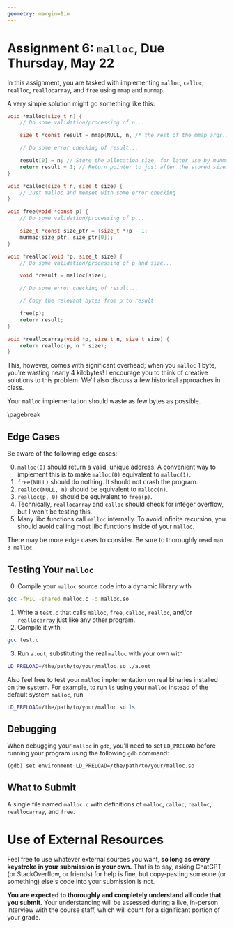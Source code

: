 ```yaml
---
geometry: margin=1in
---
```


# Assignment 6: `malloc`, Due Thursday, May 22

In this assignment, you are tasked with implementing `malloc`, `calloc`, `realloc`, `reallocarray`, and `free` using `mmap` and `munmap`.

A very simple solution might go something like this:
```C
void *malloc(size_t n) {
    // Do some validation/processing of n...

    size_t *const result = mmap(NULL, n, /* the rest of the mmap args... */);

    // Do some error checking of result...

    result[0] = n; // Store the allocation size, for later use by munmap
    return result + 1; // Return pointer to just after the stored size.
}

void *calloc(size_t n, size_t size) {
    // Just malloc and memset with some error checking
}

void free(void *const p) {
    // Do some validation/processing of p...

    size_t *const size_ptr = (size_t *)p - 1;
    munmap(size_ptr, size_ptr[0]);
}

void *realloc(void *p, size_t size) {
    // Do some validation/processing of p and size...

    void *result = malloc(size);

    // Do some error checking of result...

    // Copy the relevant bytes from p to result

    free(p);
    return result;
}

void *reallocarray(void *p, size_t n, size_t size) {
    return realloc(p, n * size);
}
```
This, however, comes with significant overhead; when you `malloc` 1 byte, you're wasting nearly 4 kilobytes!
I encourage you to think of creative solutions to this problem.
We'll also discuss a few historical approaches in class.

Your `malloc` implementation should waste as few bytes as possible.

\pagebreak

## Edge Cases

Be aware of the following edge cases:

0. `malloc(0)` should return a valid, unique address. A convenient way to implement this is to make `malloc(0)` equivalent to `malloc(1)`.
1. `free(NULL)` should do nothing. It should not crash the program.
2. `realloc(NULL, n)` should be equivalent to `malloc(n)`.
3. `realloc(p, 0)` should be equivalent to `free(p)`.
4. Technically, `reallocarray` and `calloc` should check for integer overflow, but I won't be testing this.
5. Many libc functions call `malloc` internally. To avoid infinite recursion, you should avoid calling most libc functions inside of your `malloc`.

There may be more edge cases to consider. Be sure to thoroughly read `man 3 malloc`.

## Testing Your `malloc`

0. Compile your `malloc` source code into a dynamic library with
```bash
gcc -fPIC -shared malloc.c -o malloc.so
```
1. Write a `test.c` that calls `malloc`, `free`, `calloc`, `realloc`, and/or `reallocarray` just like any other program.
2. Compile it with
```bash
gcc test.c
```
3. Run `a.out`, substituting the real `malloc` with your own with
```bash
LD_PRELOAD=/the/path/to/your/malloc.so ./a.out
```

Also feel free to test your `malloc` implementation on real binaries installed on the system.
For example, to run `ls` using your `malloc` instead of the default system `malloc`, run
```bash
LD_PRELOAD=/the/path/to/your/malloc.so ls
```

## Debugging

When debugging your `malloc` in `gdb`, you'll need to set `LD_PRELOAD` before running your program using the following `gdb` command:
```
(gdb) set environment LD_PRELOAD=/the/path/to/your/malloc.so
```

## What to Submit

A single file named `malloc.c` with definitions of `malloc`, `calloc`, `realloc`, `reallocarray`, and `free`.

# Use of External Resources

Feel free to use whatever external sources you want, **so long as every keystroke in your submission is your own.**
That is to say, asking ChatGPT (or StackOverflow, or friends) for help is fine, but copy-pasting someone (or something) else's code into your submission is not.

**You are expected to thoroughly and completely understand all code that you submit.**
Your understanding will be assessed during a live, in-person interview with the course staff, which will count for a significant portion of your grade.
